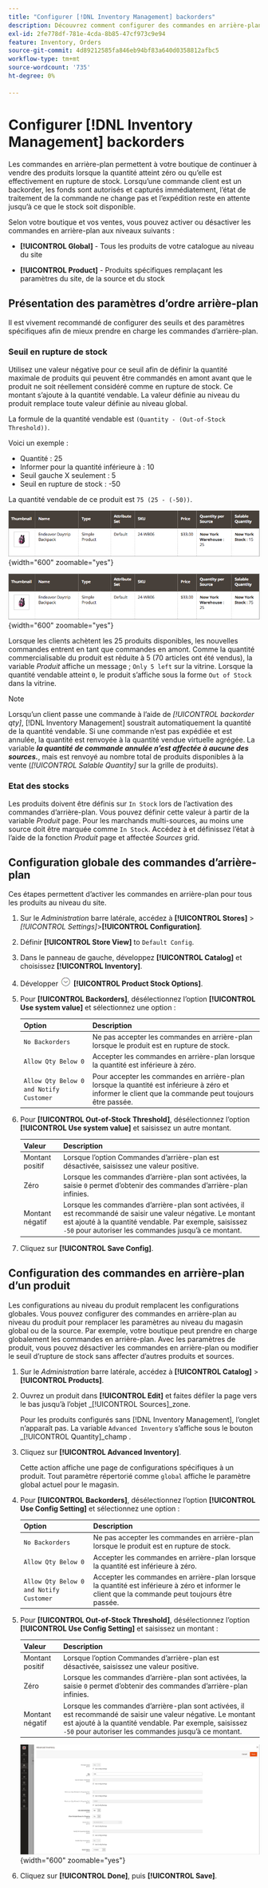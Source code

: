 ```yaml
---
title: "Configurer [!DNL Inventory Management] backorders"
description: Découvrez comment configurer des commandes en arrière-plan pour prendre en charge la vente de produits en rupture de stock.
exl-id: 2fe778df-781e-4cda-8b85-47cf973c9e94
feature: Inventory, Orders
source-git-commit: 4d89212585fa846eb94bf83a640d0358812afbc5
workflow-type: tm+mt
source-wordcount: '735'
ht-degree: 0%

---
```


# Configurer [!DNL Inventory Management] backorders

Les commandes en arrière-plan permettent à votre boutique de continuer à vendre des produits lorsque la quantité atteint zéro ou qu’elle est effectivement en rupture de stock. Lorsqu’une commande client est un backorder, les fonds sont autorisés et capturés immédiatement, l’état de traitement de la commande ne change pas et l’expédition reste en attente jusqu’à ce que le stock soit disponible.

Selon votre boutique et vos ventes, vous pouvez activer ou désactiver les commandes en arrière-plan aux niveaux suivants :

- **[!UICONTROL Global]** - Tous les produits de votre catalogue au niveau du site

- **[!UICONTROL Product]** - Produits spécifiques remplaçant les paramètres du site, de la source et du stock

## Présentation des paramètres d’ordre arrière-plan

Il est vivement recommandé de configurer des seuils et des paramètres spécifiques afin de mieux prendre en charge les commandes d’arrière-plan.

### Seuil en rupture de stock

Utilisez une valeur négative pour ce seuil afin de définir la quantité maximale de produits qui peuvent être commandés en amont avant que le produit ne soit réellement considéré comme en rupture de stock. Ce montant s’ajoute à la quantité vendable. La valeur définie au niveau du produit remplace toute valeur définie au niveau global.

La formule de la quantité vendable est `(Quantity - (Out-of-Stock Threshold))`.

Voici un exemple :

- Quantité : 25
- Informer pour la quantité inférieure à : 10
- Seuil gauche X seulement : 5
- Seuil en rupture de stock : -50

La quantité vendable de ce produit est `75 (25 - (-50))`.

![Exemple de quantité vendable avant l’activation des commandes d’arrière-plan](assets/inventory-backorders-before.png){width="600" zoomable="yes"}

![Exemple de quantité vendable après activation des commandes en arrière-plan](assets/inventory-backorders-after.png){width="600" zoomable="yes"}

Lorsque les clients achètent les 25 produits disponibles, les nouvelles commandes entrent en tant que commandes en amont. Comme la quantité commercialisable du produit est réduite à 5 (70 articles ont été vendus), la variable _Produit_ affiche un message ; `Only 5 left` sur la vitrine. Lorsque la quantité vendable atteint `0`, le produit s’affiche sous la forme `Out of Stock` dans la vitrine.

>[!NOTE]
>
>Lorsqu’un client passe une commande à l’aide de _[!UICONTROL backorder qty]_, [!DNL Inventory Management] soustrait automatiquement la quantité de la quantité vendable. Si une commande n’est pas expédiée et est annulée, la quantité est renvoyée à la quantité vendue virtuelle agrégée. La variable **_la quantité de commande annulée n’est affectée à aucune des sources._**, mais est renvoyé au nombre total de produits disponibles à la vente (_[!UICONTROL Salable Quantity]_ sur la grille de produits).

<!--### Notify for Quantity Below JIRA MDVA-8099 MDVA-33783

The _Notify for Quantity Below_ configuration option is configurable at the global, source, and product levels. When it is enabled, the system sends an email notification when the product quantity reaches a level at or below the configured value. For this example, a notification is triggered when the product has a quantity of 10 or less. When backorders are enabled, _Notify for Quantity Below_ is determined by the Salable Quantity (`Salable Quantity = Quantity - (Out-of-Stock Threshold)`). -->

### Etat des stocks

Les produits doivent être définis sur `In Stock` lors de l’activation des commandes d’arrière-plan. Vous pouvez définir cette valeur à partir de la variable _Produit_ page. Pour les marchands multi-sources, au moins une source doit être marquée comme `In Stock`. Accédez à et définissez l’état à l’aide de la fonction _Produit_ page et affectée _Sources_ grid.

## Configuration globale des commandes d’arrière-plan

Ces étapes permettent d’activer les commandes en arrière-plan pour tous les produits au niveau du site.

1. Sur le _Administration_ barre latérale, accédez à **[!UICONTROL Stores]** > _[!UICONTROL Settings]_>**[!UICONTROL Configuration]**.

1. Définir **[!UICONTROL Store View]** to `Default Config`.

1. Dans le panneau de gauche, développez **[!UICONTROL Catalog]** et choisissez **[!UICONTROL Inventory]**.

1. Développer ![Sélecteur d’extension](../assets/icon-display-expand.png) **[!UICONTROL Product Stock Options]**.

1. Pour **[!UICONTROL Backorders]**, désélectionnez l’option **[!UICONTROL Use system value]** et sélectionnez une option :

   | Option | Description |
   | -- | -- |
   | `No Backorders` | Ne pas accepter les commandes en arrière-plan lorsque le produit est en rupture de stock. |
   | `Allow Qty Below 0` | Accepter les commandes en arrière-plan lorsque la quantité est inférieure à zéro. |
   | `Allow Qty Below 0 and Notify Customer` | Pour accepter les commandes en arrière-plan lorsque la quantité est inférieure à zéro et informer le client que la commande peut toujours être passée. |

1. Pour **[!UICONTROL Out-of-Stock Threshold]**, désélectionnez l’option **[!UICONTROL Use system value]** et saisissez un autre montant.

   | Valeur | Description |
   | -- | -- |
   | Montant positif | Lorsque l’option Commandes d’arrière-plan est désactivée, saisissez une valeur positive. |
   | Zéro | Lorsque les commandes d’arrière-plan sont activées, la saisie `0` permet d’obtenir des commandes d’arrière-plan infinies. |
   | Montant négatif | Lorsque les commandes d’arrière-plan sont activées, il est recommandé de saisir une valeur négative. Le montant est ajouté à la quantité vendable. Par exemple, saisissez `-50` pour autoriser les commandes jusqu’à ce montant. |

1. Cliquez sur **[!UICONTROL Save Config]**.

## Configuration des commandes en arrière-plan d’un produit

Les configurations au niveau du produit remplacent les configurations globales. Vous pouvez configurer des commandes en arrière-plan au niveau du produit pour remplacer les paramètres au niveau du magasin global ou de la source. Par exemple, votre boutique peut prendre en charge globalement les commandes en arrière-plan. Avec les paramètres de produit, vous pouvez désactiver les commandes en arrière-plan ou modifier le seuil d’rupture de stock sans affecter d’autres produits et sources.

1. Sur le _Administration_ barre latérale, accédez à **[!UICONTROL Catalog]** > **[!UICONTROL Products]**.

1. Ouvrez un produit dans **[!UICONTROL Edit]** et faites défiler la page vers le bas jusqu’à l’objet _[!UICONTROL Sources]_zone.

   Pour les produits configurés sans [!DNL Inventory Management], l’onglet n’apparaît pas. La variable `Advanced Inventory` s’affiche sous le bouton _[!UICONTROL Quantity]_champ .

1. Cliquez sur **[!UICONTROL Advanced Inventory]**.

   Cette action affiche une page de configurations spécifiques à un produit. Tout paramètre répertorié comme `global` affiche le paramètre global actuel pour le magasin.

1. Pour **[!UICONTROL Backorders]**, désélectionnez l’option **[!UICONTROL Use Config Setting]** et sélectionnez une option :

   | Option | Description |
   | -- | -- |
   | `No Backorders` | Ne pas accepter les commandes en arrière-plan lorsque le produit est en rupture de stock. |
   | `Allow Qty Below 0` | Accepter les commandes en arrière-plan lorsque la quantité est inférieure à zéro. |
   | `Allow Qty Below 0 and Notify Customer` | Accepter les commandes en arrière-plan lorsque la quantité est inférieure à zéro et informer le client que la commande peut toujours être passée. |

1. Pour **[!UICONTROL Out-of-Stock Threshold]**, désélectionnez l’option **[!UICONTROL Use Config Setting]** et saisissez un montant :

   | Valeur | Description |
   | -- | -- |
   | Montant positif | Lorsque l’option Commandes d’arrière-plan est désactivée, saisissez une valeur positive. |
   | Zéro | Lorsque les commandes d’arrière-plan sont activées, la saisie `0` permet d’obtenir des commandes d’arrière-plan infinies. |
   | Montant négatif | Lorsque les commandes d’arrière-plan sont activées, il est recommandé de saisir une valeur négative. Le montant est ajouté à la quantité vendable. Par exemple, saisissez `-50` pour autoriser les commandes jusqu’à ce montant. |

   ![Inventaire avancé configuré pour les commandes en amont](assets/inventory-backorders-product-settings.png){width="600" zoomable="yes"}

1. Cliquez sur **[!UICONTROL Done]**, puis **[!UICONTROL Save]**.
